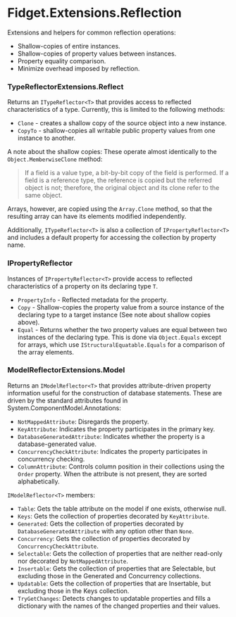 # Fidget.Extensions.Reflection
Extensions and helpers for common reflection operations:
* Shallow-copies of entire instances.
* Shallow-copies of property values between instances.
* Property equality comparison.
* Minimize overhead imposed by reflection.

### TypeReflectorExtensions.Reflect
Returns an `ITypeReflector<T>` that provides access to reflected characteristics of a type. Currently, this is limited to the following methods:
* `Clone` - creates a shallow copy of the source object into a new instance.
* `CopyTo` - shallow-copies all writable public property values from one instance to another.

A note about the shallow copies: These operate almost identically to the `Object.MemberwiseClone` method:
> If a field is a value type, a bit-by-bit copy of the field is performed. If a field is a reference type, the reference is copied but the referred object is not; therefore, the original object and its clone refer to the same object.

Arrays, however, are copied using the `Array.Clone` method, so that the resulting array can have its elements modified independently.

Additionally, `ITypeReflector<T>` is also a collection of `IPropertyReflector<T>` and includes a default property for accessing the collection by property name.

### IPropertyReflector
Instances of `IPropertyReflector<T>` provide access to reflected characteristics of a property on its declaring type `T`.
* `PropertyInfo` - Reflected metadata for the property.
* `Copy` - Shallow-copies the property value from a source instance of the declaring type to a target instance (See note about shallow copies above).
* `Equal` - Returns whether the two property values are equal between two instances of the declaring type. This is done via `Object.Equals` except for arrays, which use `IStructuralEquatable.Equals` for a comparison of the array elements.

### ModelReflectorExtensions.Model
Returns an `IModelReflector<T>` that provides attribute-driven property information useful for the construction of database statements. These are driven by the standard attributes found in System.ComponentModel.Annotations:
* `NotMappedAttribute`: Disregards the property.
* `KeyAttribute`: Indicates the property participates in the primary key.
* `DatabaseGeneratedAttribute`: Indicates whether the property is a database-generated value.
* `ConcurrencyCheckAttribute`: Indicates the property participates in concurrency checking.
* `ColumnAttribute`: Controls column position in their collections using the `Order` property. When the attribute is not present, they are sorted alphabetically.

`IModelReflector<T>` members:
* `Table`: Gets the table attribute on the model if one exists, otherwise null.
* `Keys`: Gets the collection of properties decorated by `KeyAttribute`.
* `Generated`: Gets the collection of properties decorated by `DatabaseGeneratedAttribute` with any option other than `None`.
* `Concurrency`: Gets the collection of properties decorated by `ConcurrencyCheckAttribute`.
* `Selectable`: Gets the collection of properties that are neither read-only nor decorated by `NotMappedAttribute`.
* `Insertable`: Gets the collection of properties that are Selectable, but excluding those in the Generated and Concurrency collections.
* `Updatable`: Gets the collection of properties that are Insertable, but excluding those in the Keys collection.
* `TryGetChanges`: Detects changes to updatable properties and fills a dictionary with the names of the changed properties and their values.